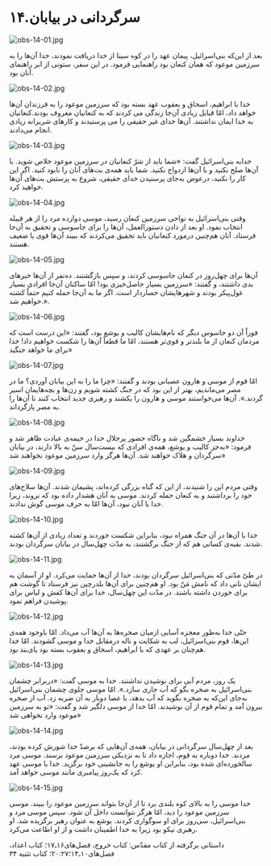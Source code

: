 ۱۴.سرگردانی در بیابان
=====================

![obs-14-01.jpg](/var/www/vhosts/door43.org/httpdocs/data/gitrepo/media/en/obs/obs-14-01.jpg "obs-14-01.jpg")

بعد از این‌که بنی‌اسرائیل، پیمان عهد را در کوه سینا از خدا دریافت
نمودند، خدا آن‌ها را به سرزمین موعود که همان کنعان بود راهنمایی فرمود.
در این سفر، ستونی از ابر راهنمای آنان بود.

![obs-14-02.jpg](/var/www/vhosts/door43.org/httpdocs/data/gitrepo/media/en/obs/obs-14-02.jpg "obs-14-02.jpg")

خدا با ابراهیم، اسحاق و یعقوب عهد بسته بود که سرزمین موعود را به فرزندان
آن‌ها خواهد داد، امّا قبایل زیادی آن‌جا زندگی می کردند که به کنعانیان
معروف بودند.کنعانیان به خدا ایمان نداشتند. آن‌ها خدای غیر حقیقی را می
پرستیدند و کارهای شریرانه زیادی انجام می‌دادند.

![obs-14-03.jpg](/var/www/vhosts/door43.org/httpdocs/data/gitrepo/media/en/obs/obs-14-03.jpg "obs-14-03.jpg")

خدا​به بنی‌اسرائیل گفت: «شما باید از شرّ کنعانیان در سرزمین موعود خلاص
شوید. با آن‌ها صلح نکنید و با آن‌ها ازدواج نکنید. شما باید همه‌ی بت‌های
آنان را نابود کنید. اگر این کار را نکنید، درعوض به‌جای پرستیدن خدای
حقیقی، شروع به پرستش بت‌های آن‌ها خواهید کرد.

![obs-14-04.jpg](/var/www/vhosts/door43.org/httpdocs/data/gitrepo/media/en/obs/obs-14-04.jpg "obs-14-04.jpg")

وقتی بنی‌اسرائیل به نواحی سرزمین کنعان رسید، موسی دوازده مرد را از هر
قبیله انتخاب نمود. او بعد از دادن دستورالعمل، آن‌ها را برای جاسوسی و
تحقیق به آن‌جا فرستاد. آنان هم‌چنین در‌مورد کنعانیان باید تحقیق می‌کردند
که ببیند آن‌ها قوی یا ضعیف هستند.

![obs-14-05.jpg](/var/www/vhosts/door43.org/httpdocs/data/gitrepo/media/en/obs/obs-14-05.jpg "obs-14-05.jpg")

آن‌ها برای چهل‌روز در کنعان جاسوسی کردند، و سپس بازگشتند. ده‌نفر از
آن‌ها خبرهای بدی داشتند، و گفتند: «سرزمین بسیار حاصل‌خیزی بود! امّا
ساکنان آن‌جا افرادی بسیار غول‌پیکر بودند و شهرهایشان حصاردار است. اگر ما
به آن‌جا حمله کنیم حتماً کشته خواهیم شد.».

![obs-14-06.jpg](/var/www/vhosts/door43.org/httpdocs/data/gitrepo/media/en/obs/obs-14-06.jpg "obs-14-06.jpg")

فوراً آن دو جاسوس دیگر که نام‌هایشان کالیب و یوشع بود، گفتند: «این درست
است که مردمان کنعان از ما بلندتر و قوی‌تر هستند، امّا ما قطعاً آن‌ها را
شکست خواهیم داد! خدا برای ما خواهد جنگید»

![obs-14-07.jpg](/var/www/vhosts/door43.org/httpdocs/data/gitrepo/media/en/obs/obs-14-07.jpg "obs-14-07.jpg")

امّا قوم از موسی و هارون عصبانی بودند و گفتند: «چرا ما را به این بیابان
آوردی؟ ما در مصر می‌ماندیم، بهتر از این بود که در جنگ کشته شویم و زن‌ها
و بچه‌هایمان اسیر گردند.». آن‌ها می‌خواستند موسی و هارون را بکشند و
رهبری جدید انتخاب کنند تا آن‌ها را به مصر بازگرداند.

![obs-14-08.jpg](/var/www/vhosts/door43.org/httpdocs/data/gitrepo/media/en/obs/obs-14-08.jpg "obs-14-08.jpg")

خداوند بسیار خشمگین شد و ناگاه حضور پر‌جلال خدا در خیمه‌ی عبادت ظاهر شد
و فرمود: «به‌جز کالیب و یوشع، همه‌ی افرادی که بیست‌سال سنّ به بالا
دارند، در بیابان سرگردان و هلاک خواهند شد. آن‌ها هرگز وارد سرزمین موعود
نخواهند شد»

![obs-14-09.jpg](/var/www/vhosts/door43.org/httpdocs/data/gitrepo/media/en/obs/obs-14-09.jpg "obs-14-09.jpg")

وقتی مردم این را شنیدند، از این که گناه بزرگی کرده‌اند، پشیمان شدند.
آن‌ها سلاح‌های خود را برداشتند و به کنعان حمله کردند. موسی به آنان هشدار
داده بود که نروند، زیرا خدا با آنان نبود، آن‌ها امّا به حرف موسی گوش
ندادند.

![obs-14-10.jpg](/var/www/vhosts/door43.org/httpdocs/data/gitrepo/media/en/obs/obs-14-10.jpg "obs-14-10.jpg")

خدا با آن‌ها در آن جنگ همراه نبود، بنابراین شکست خوردند و تعداد زیادی از
آن‌ها کشته شدند. بقیه‌ی کسانی هم که از جنگ برگشتند، به مدّت چهل‌سال در
بیابان سرگردان بودند.

![obs-14-11.jpg](/var/www/vhosts/door43.org/httpdocs/data/gitrepo/media/en/obs/obs-14-11.jpg "obs-14-11.jpg")

در طیّ مدّتی که بنی‌اسرائیل سرگردان بودند، خدا از آن‌ها حمایت می‌کرد. او
از آسمان به ایشان نانی داد که نامش مَنّ بود. او هم‌چنین برای آن‌ها
بلدرچین نیز فرستاد تا گوشت هم برای خوردن داشته باشند. در مدّت این
چهل‌سال، خدا برای آن‌ها کفش و لباس برای پوشیدن فراهم نمود.

![obs-14-12.jpg](/var/www/vhosts/door43.org/httpdocs/data/gitrepo/media/en/obs/obs-14-12.jpg "obs-14-12.jpg")

حتّی خدا به‌طور معجزه آسایی از‌میان صخره‌ها به آن‌ها آب می‌داد. امّا
باوجود همه‌ی این‌ها، قوم بنی‌اسرائیل، لب به شکایت و ناله درمقابل خدا و
موسی گشودند. امّا خدا هم‌چنان بر عهدی که با ابراهیم، اسحاق و یعقوب بسته
بود پای‌بند بود.

![obs-14-13.jpg](/var/www/vhosts/door43.org/httpdocs/data/gitrepo/media/en/obs/obs-14-13.jpg "obs-14-13.jpg")

یک روز، مردم آبی برای نوشیدن نداشتند. خدا به موسی گفت: «دربرابر چشمان
بنی‌اسرائیل به صخره بگو که آب جاری سازد.». امّا موسی جلوی چشمان
بنی‌اسرائیل به‌جای این‌که به صخره بگوید که آب بدهد، با عصا دوبار به آن
ضربه زد. آب از صخره بیرون آمد و تمام قوم از آن نوشیدند. امّا خدا از موسی
دلگیر شد و گفت: «تو به سرزمین موعود وارد نخواهی شد»

![obs-14-14.jpg](/var/www/vhosts/door43.org/httpdocs/data/gitrepo/media/en/obs/obs-14-14.jpg "obs-14-14.jpg")

بعد از چهل‌سال سرگردانی در بیابان، همه‌ی آن‌هایی که بر‌ضدّ خدا شورش کرده
بودند، مردند. خدا دوباره به قوم، اجازه داد تا به نزدیکی سرزمین موعود
برسند. موسی مرد سالخورده‌ای شده بود، بنابراین او یوشع را به جانشینی خود
برگزید. خدا با موسی عهد کرد که یک‌روز پیامبری مانند موسی خواهد آمد.

![obs-14-15.jpg](/var/www/vhosts/door43.org/httpdocs/data/gitrepo/media/en/obs/obs-14-15.jpg "obs-14-15.jpg")

خدا موسی را به بالای کوه بلندی برد تا از آن‌جا بتواند سرزمین موعود را
ببیند. موسی سرزمین موعود را دید، امّا هرگز نتوانست داخل آن شود. سپس موسی
مرد و بنی‌اسرائیل، سی‌روز برای او سوگواری کردند. یوشع به عنوان رهبر
برگزیده شد. او رهبری نیکو بود زیرا به خدا اطمینان داشت و از او اطاعت
می‌کرد.

داستانی برگرفته از کتاب مقدّس: کتاب خروج، فصل‌های۱۶ـ۱۷؛ کتاب اعداد،
فصل‌های۱۰ـ۱۴؛۲۰:۲۷؛ کتاب تثنیه ۳۴
